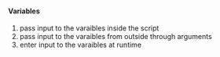 #### Variables

1. pass input to the varaibles inside the script
2. pass input to the varaibles from outside through arguments
3. enter input to the varaibles at runtime
